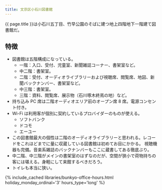 ```yaml
---
title: 文京区小石川図書館
---
```


{{ page.title }}は小石川五丁目、竹早公園のそばに建つ地上四階地下一階建て図書館だ。

## 特徴

* 図書館は五階構成になっている。
  * 一階：入口、受付、児童室、新聞雑誌コーナー、書架室など。
  * 中二階：書架室。
  * 二階：受付、オーディオライブラリーおよび視聴席、閲覧席、地図、新聞バックナンバー、書架室など。
  * 中三階：書架室。
  * 三階：資料、閲覧席、展示物（石川啄木終焉の地）など。
* 持ち込み PC 席は二階オーディオエリア前のオープン席 8 席。電源コンセント付き。
* Wi-Fi は利用客が個別に契約しているプロバイダーのものが使える。
  * ソフトバンク
  * ドコモ
  * エーユー
* この図書館最大の個性は二階のオーディオライブラリーと思われる。レコードをこれほどまでに量に収蔵している図書館は初めてお目にかかる。
  視聴機器も完備。音楽系雑誌のバックナンバーもここに蔵書してある徹底ぶり。
* 中二階、中三階がメインの書架室のはずなのだが、空間が狭小で荷物持ちの客には堪える。身軽にして来館するべきだろう。
* トイレも本当に狭い。

{% include_cached libraries/bunkyo-office-hours.html
    holiday_monday_ordinal='3'
    hours_type='long' %}
